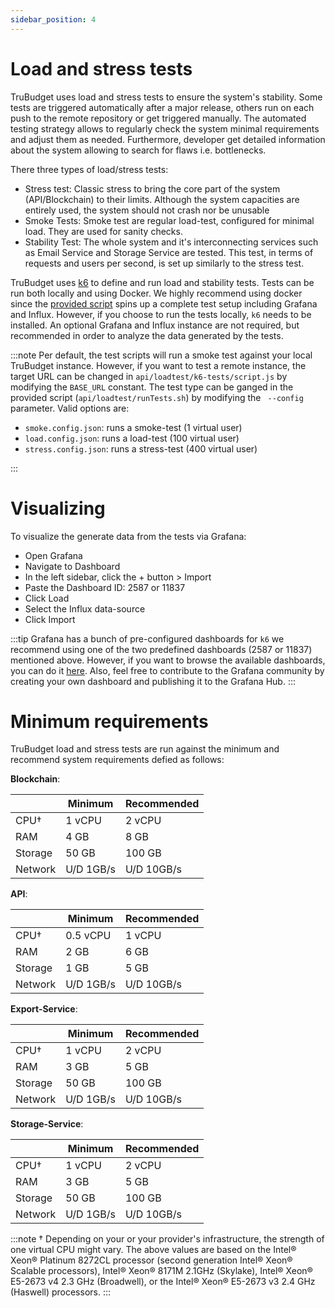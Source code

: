 ```yaml
---
sidebar_position: 4
---
```


# Load and stress tests

TruBudget uses load and stress tests to ensure the system's stability. Some tests are triggered automatically after a major release, others run on each push to the remote repository or get triggered manually. The automated testing strategy allows to regularly check the system minimal requirements and adjust them as needed. Furthermore, developer get detailed information about the system allowing to search for flaws i.e. bottlenecks.

There three types of load/stress tests:

- Stress test: Classic stress to bring the core part of the system (API/Blockchain) to their limits. Although the system capacities are entirely used, the system should not crash nor be unusable
- Smoke Tests: Smoke test are regular load-test, configured for minimal load. They are used for sanity checks.
- Stability Test: The whole system and it's interconnecting services such as Email Service and Storage Service are tested. This test, in terms of requests and users per second, is set up similarly to the stress test.

TruBudget uses [k6](https://k6.io) to define and run load and stability tests. Tests can be run both locally and using Docker. We highly recommend using docker since the [provided script](https://github.com/openkfw/TruBudget/tree/master/api/loadtest/runTests.sh) spins up a complete test setup including Grafana and Influx.
However, if you choose to run the tests locally, `k6` needs to be installed. An optional Grafana and Influx instance are not required, but recommended in order to analyze the data generated by the tests.

:::note
Per default, the test scripts will run a smoke test against your local TruBudget instance. However, if you want to test a remote instance, the target URL can be changed in `api/loadtest/k6-tests/script.js` by modifying the `BASE_URL` constant.
The test type can be ganged in the provided script (`api/loadtest/runTests.sh`) by modifying the ` --config` parameter. Valid options are:

- `smoke.config.json`: runs a smoke-test (1 virtual user)
- `load.config.json`: runs a load-test (100 virtual user)
- `stress.config.json`: runs a stress-test (400 virtual user)

:::

# Visualizing

To visualize the generate data from the tests via Grafana:

- Open Grafana
- Navigate to Dashboard
- In the left sidebar, click the + button > Import
- Paste the Dashboard ID: 2587 or 11837
- Click Load
- Select the Influx data-source
- Click Import

:::tip
Grafana has a bunch of pre-configured dashboards for `k6` we recommend using one of the two predefined dashboards (2587 or 11837) mentioned above. However, if you want to browse the available dashboards, you can do it [here](https://grafana.com/grafana/dashboards?search=k6). Also, feel free to contribute to the Grafana community by creating your own dashboard and publishing it to the Grafana Hub.
:::

# Minimum requirements

TruBudget load and stress tests are run against the minimum and recommend system requirements defied as follows:

**Blockchain**:

|         | Minimum   | Recommended |
| ------- | --------- | ----------- |
| CPU†    | 1 vCPU    | 2 vCPU      |
| RAM     | 4 GB      | 8 GB        |
| Storage | 50 GB     | 100 GB      |
| Network | U/D 1GB/s | U/D 10GB/s  |

**API**:

|         | Minimum   | Recommended |
| ------- | --------- | ----------- |
| CPU†    | 0.5 vCPU  | 1 vCPU      |
| RAM     | 2 GB      | 6 GB        |
| Storage | 1 GB      | 5 GB        |
| Network | U/D 1GB/s | U/D 10GB/s  |

**Export-Service**:

|         | Minimum   | Recommended |
| ------- | --------- | ----------- |
| CPU†    | 1 vCPU    | 2 vCPU      |
| RAM     | 3 GB      | 5 GB        |
| Storage | 50 GB     | 100 GB      |
| Network | U/D 1GB/s | U/D 10GB/s  |

**Storage-Service**:

|         | Minimum   | Recommended |
| ------- | --------- | ----------- |
| CPU†    | 1 vCPU    | 2 vCPU      |
| RAM     | 3 GB      | 5 GB        |
| Storage | 50 GB     | 100 GB      |
| Network | U/D 1GB/s | U/D 10GB/s  |

:::note
† Depending on your or your provider's infrastructure, the strength of one virtual CPU might vary. The above values are based on the Intel® Xeon® Platinum 8272CL processor (second generation Intel® Xeon® Scalable processors), Intel® Xeon® 8171M 2.1GHz (Skylake), Intel® Xeon® E5-2673 v4 2.3 GHz (Broadwell), or the Intel® Xeon® E5-2673 v3 2.4 GHz (Haswell) processors.
:::
